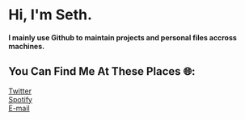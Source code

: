 # Hi, I'm Seth.
#### I mainly use Github to maintain projects and personal files accross machines.

## You Can Find Me At These Places 🌐:
<a href="https://twitter.com/Seth06098372" >Twitter<a/>
<br />
<a href="https://open.spotify.com/user/qwr2j3sfc6quajm51dtz54sde?si=c91e27cd71b4497a" >Spotify<a/>
<br />
<a href="mailto:%20SethThyer.Business@gmail.com?Subject=Want%27s%20To%20Chat!" >E-mail<a/>
<br />
